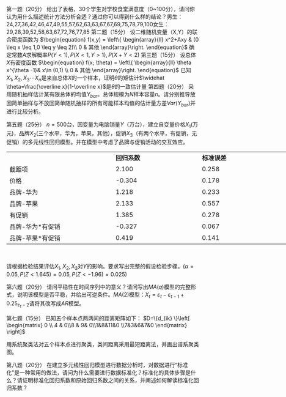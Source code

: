第一题（20分）
 给出了表格，$30$个学生对学校食堂满意度（0~100分），请问你认为用什么描述统计方法分析合适？通过你可以得到什么样的结论？
 ​男生：24,27,36,42,46,47,49,55,57,62,63,63,67,67,69,75,78,79,100
 ​女生：29,28,39,52,58,63,67,72,76,77,85
 第二题（15分）
 设二维随机变量（X,Y）的联合密度函数为
 ​$\begin{equation} f(x,y) = \left\{ \begin{array}{ll} x^2+Axy  & (0 \leq x \leq 1,0 \leq y \leq 2)\\ 0     & 其他 \end{array}\right. \end{equation}$
 确定常数$A$求解概率$P(Y<1),P(X<1,Y>1),P(X+Y<2)$
 第三题（15分）
 设总体$X$有密度函数
 ​$\begin{equation} f(x; \theta) = \left\{ \begin{array}{ll} \theta x^{\theta -1}& x\in (0,1) \\ 0     & 其他 \end{array}\right. \end{equation}$
 已知$X_1,X_2,X_3 \cdots X_n$是来自总体$X$的一个样本，证明$\theta$的矩估计$\widehat \theta=\frac{\overline x}{1-\overline x}$是$\theta$的一致估计量
 第四题（20分）
 采用随机抽样估计某有限总体的均值$Y_{bar}$。总体规模为$N$样本容量$n$。请分别推导放回简单抽样与不放回简单随机抽样的所有可能样本均值的估计量方差$Var(Y_{bar})$并进行比较分析。
 ​

 第五题（25分）
 $n=500$台，因变量为电脑销量$Y$（万台），建立自变量价格$X_1$(万元)，品牌$X_2$(三个水平，华为，苹果，其他），促销$X_3$（有两个水平，有促销，无促销）的多元线性回归模型。并在模型中考虑了品牌与促销活动的交互效应。
 <table data-lake-id="AilvW" id="AilvW" margin="true" class="lake-table" style="width: 744px"><colgroup><col width="278"><col width="226"><col width="240"></colgroup><tbody><tr data-lake-id="udf7be061" id="udf7be061"><td data-lake-id="uf78a6e65" id="uf78a6e65">

 </td><td data-lake-id="ub2410f43" id="ub2410f43"><strong>回归系数</strong>
 </td><td data-lake-id="u2caf5089" id="u2caf5089"><strong>标准误差</strong>
 </td></tr><tr data-lake-id="ud8749c89" id="ud8749c89"><td data-lake-id="uef28bcf7" id="uef28bcf7">截距项
 </td><td data-lake-id="ue1dc4a30" id="ue1dc4a30">2.100
 </td><td data-lake-id="u6c324b50" id="u6c324b50">0.258
 </td></tr><tr data-lake-id="u601e19f6" id="u601e19f6"><td data-lake-id="u1ac9965a" id="u1ac9965a">价格
 </td><td data-lake-id="u3d8e5200" id="u3d8e5200">-0.304
 </td><td data-lake-id="ufbca8732" id="ufbca8732">0.178
 </td></tr><tr data-lake-id="uad57945b" id="uad57945b"><td data-lake-id="u6187f50d" id="u6187f50d">品牌-华为
 </td><td data-lake-id="u68323209" id="u68323209">1.218
 </td><td data-lake-id="u077046c1" id="u077046c1">0.233
 </td></tr><tr data-lake-id="u8cc16f31" id="u8cc16f31"><td data-lake-id="uad7c2a6a" id="uad7c2a6a">品牌-苹果
 </td><td data-lake-id="u063d9a7d" id="u063d9a7d">2.133
 </td><td data-lake-id="ue678ef45" id="ue678ef45">0.557
 </td></tr><tr data-lake-id="ud19d5e35" id="ud19d5e35"><td data-lake-id="uec94036c" id="uec94036c">有促销
 </td><td data-lake-id="udd084cf8" id="udd084cf8">1.385
 </td><td data-lake-id="u50788a74" id="u50788a74">0.278
 </td></tr><tr data-lake-id="u00f80231" id="u00f80231"><td data-lake-id="ua056acc3" id="ua056acc3">品牌-华为*有促销
 </td><td data-lake-id="u9fb6247f" id="u9fb6247f">-0.327
 </td><td data-lake-id="u8d928155" id="u8d928155">0.067
 </td></tr><tr data-lake-id="u30969604" id="u30969604"><td data-lake-id="udf02354c" id="udf02354c">品牌-苹果*有促销
 </td><td data-lake-id="u738cb995" id="u738cb995">0.419
 </td><td data-lake-id="ud2f1d1e2" id="ud2f1d1e2">0.141
 </td></tr></tbody></table>​

 请根据检验结果评估$X_1,X_2,X_3$对$Y$的影响。要求写出完整的假设检验步骤。
 ​$(\alpha=0.05,P(Z<1.645)=0.05,P(Z<-1.96)=0.025)$
 ​

 第六题（20分）
 请问平稳性在时间序列中的意义？请问写出$MA(q)$模型的完整形式，说明该模型是否平稳，并给出可逆条件。$MA(2)$模型：$X_t=\varepsilon_t-\varepsilon_{t-1}+0.25_{\varepsilon_t-2}$请将其改写成$AR$模型。
 ​

 第七题（15分）
 已知五个样本点两两间的距离矩阵如下：
 ​$D=\{d_{ik} \}\left[ \begin{matrix}  0  \\ 4 & 0\\8 & 9& 0\\1&8&11&0 \\7&3&6&7&0  \end{matrix} \right]$
 ​

 用系统聚类法对五个样本点进行聚类，类间距离采用最短距离法，并画出谱系聚类图。
 

 第八题（20分）
 在建立多元线性回归模型进行数据分析时，对数据进行“标准化”是一种常用的做法，请问为什么需要进行数据标准化？标准化的具体步骤是什么？请证明标准化回归系数和原始回归系数之间的关系，并阐述如何解读标准化回归系数？
 

 
